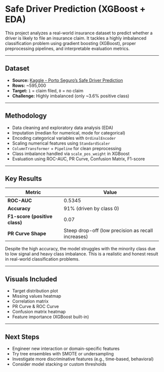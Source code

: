 # Safe Driver Prediction (XGBoost + EDA)

This project analyzes a real-world insurance dataset to predict whether a driver is likely to file an insurance claim. It tackles a highly imbalanced classification problem using gradient boosting (XGBoost), proper preprocessing pipelines, and interpretable evaluation metrics.

---

## Dataset

- **Source:** [Kaggle - Porto Seguro’s Safe Driver Prediction](https://www.kaggle.com/c/porto-seguro-safe-driver-prediction)
- **Rows:** ~595,000
- **Target:** `1` = claim filed, `0` = no claim
- **Challenge:** Highly imbalanced (only ~3.6% positive class)

---

## Methodology

- Data cleaning and exploratory data analysis (EDA)
- Imputation (median for numerical, mode for categorical)
- Encoding categorical variables with `OrdinalEncoder`
- Scaling numerical features using `StandardScaler`
- `ColumnTransformer` + `Pipeline` for clean preprocessing
- Class imbalance handled via `scale_pos_weight` in XGBoost
- Evaluation using ROC-AUC, PR Curve, Confusion Matrix, F1-score

---

## Key Results

| Metric | Value |
|--------|-------|
| **ROC-AUC** | 0.5345 |
| **Accuracy** | 91% (driven by class 0) |
| **F1-score (positive class)** | 0.07 |
| **PR Curve Shape** | Steep drop-off (low precision as recall increases) |

Despite the high accuracy, the model struggles with the minority class due to low signal and heavy class imbalance. This is a realistic and honest result in real-world classification problems.

---

## Visuals Included

- Target distribution plot
- Missing values heatmap
- Correlation matrix
- PR Curve & ROC Curve
- Confusion matrix heatmap
- Feature importance (XGBoost built-in)

---

## Next Steps

- Engineer new interaction or domain-specific features
- Try tree ensembles with SMOTE or undersampling
- Investigate more discriminative features (e.g., time-based, behavioral)
- Consider model stacking or custom thresholds

